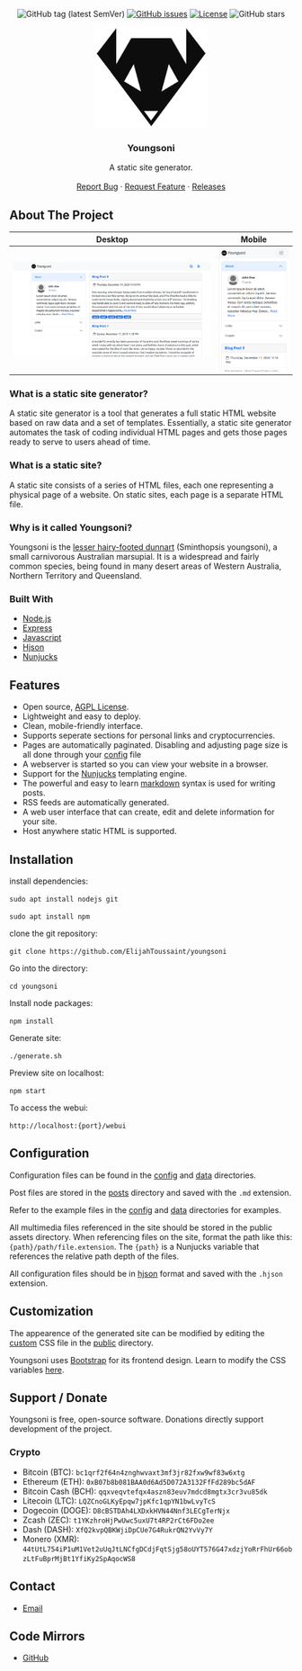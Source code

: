 <div align="center">

![GitHub tag (latest SemVer)](https://img.shields.io/github/tag/ElijahToussaint/youngsoni.svg)
[![GitHub issues](https://img.shields.io/github/issues-raw/ElijahToussaint/youngsoni.svg)](https://github.com/ElijahToussaint/youngsoni/issues)
[![License](https://img.shields.io/github/license/ElijahToussaint/youngsoni.svg)](LICENSE)
![GitHub stars](https://img.shields.io/github/stars/ElijahToussaint/youngsoni?style=social)

</div>

<p align="center">
    <img width=200px src="docs/images/youngsoni.png">

 <h3 align="center">Youngsoni</h3>
  <p align="center">
    A static site generator.
    <br />
    <br />
    <a href="https://github.com/ElijahToussaint/youngsoni/issues">Report Bug</a>
    ·
    <a href="https://github.com/ElijahToussaint/youngsoni/issues">Request Feature</a>
    ·
    <a href="https://github.com/ElijahToussaint/youngsoni/blob/main/RELEASES.md">Releases</a>
  </p>
</p>

## About The Project

| Desktop   | Mobile    |
| :---:     | :---:     |
| ![desktop](docs/images/desktop.png) | ![mobile](docs/images/mobile.png) |

### What is a static site generator?

A static site generator is a tool that generates a full static HTML website based on raw data and a set of templates. Essentially, a static site generator automates the task of coding individual HTML pages and gets those pages ready to serve to users ahead of time.

### What is a static site?

A static site consists of a series of HTML files, each one representing a physical page of a website. On static sites, each page is a separate HTML file.

### Why is it called Youngsoni?

Youngsoni is the [lesser hairy-footed dunnart](https://en.wikipedia.org/wiki/Lesser_hairy-footed_dunnart) (Sminthopsis youngsoni), a small carnivorous Australian marsupial. It is a widespread and fairly common species, being found in many desert areas of Western Australia, Northern Territory and Queensland.

### Built With

- [Node.js](https://nodejs.org/en/)
- [Express](https://expressjs.com/)
- [Javascript](https://www.ecma-international.org/publications-and-standards/standards/ecma-262/)
- [Hjson](https://hjson.github.io/)
- [Nunjucks](https://mozilla.github.io/nunjucks/)

## Features

- Open source, [AGPL License](/LICENSE).
- Lightweight and easy to deploy.
- Clean, mobile-friendly interface.
- Supports seperate sections for personal links and cryptocurrencies.
- Pages are automatically paginated. Disabling and adjusting page size is all done through your [config](src/config/config.hjson) file
- A webserver is started so you can view your website in a browser.
- Support for the [Nunjucks](https://mozilla.github.io/nunjucks/) templating engine.
- The powerful and easy to learn [markdown](https://daringfireball.net/projects/markdown/) syntax is used for writing posts.
- RSS feeds are automatically generated.
- A web user interface that can create, edit and delete information for your site.
- Host anywhere static HTML is supported.

## Installation

install dependencies:

`sudo apt install nodejs git`

`sudo apt install npm`

clone the git repository:

`git clone https://github.com/ElijahToussaint/youngsoni`

Go into the directory:

`cd youngsoni`

Install node packages:

`npm install`

Generate site:

`./generate.sh`

Preview site on localhost:

`npm start`

To access the webui:

`http://localhost:{port}/webui`

## Configuration

Configuration files can be found in the [config](src/config) and [data](src/data) directories.

Post files are stored in the [posts](src/data/posts) directory and saved with the `.md` extension.

Refer to the example files in the [config](src/config/examples) and [data](src/data/examples) directories for examples.

All multimedia files referenced in the site should be stored in the public assets directory. When referencing files on the site, format the path like this: `{path}/path/file.extension`. The `{path}` is a Nunjucks variable that references the relative path depth of the files.

All configuration files should be in [hjson](https://hjson.github.io/) format and saved with the `.hjson` extension.

## Customization

The appearence of the generated site can be modified by editing the [custom](public/css/custom.css) CSS file in the [public](public) directory.

Youngsoni uses [Bootstrap](https://github.com/twbs/bootstrap) for its frontend design. Learn to modify the CSS variables [here](https://getbootstrap.com/docs/5.0/customize/overview/). 

## Support / Donate

Youngsoni is free, open-source software. Donations directly support development of the project.

### Crypto

- Bitcoin (BTC): `bc1qrf2f64n4znghwvaxt3mf3jr82fxw9wf83w6xtg`
- Ethereum (ETH): `0xB07b8b081BAA0d6Ad5D072A3132FfFd289bc5dAF`
- Bitcoin Cash (BCH): `qqxveqvtefqx4aszn83euv7mdcd8mgtx3cr3vu85dk`
- Litecoin (LTC): `LQZCnoGLKyEpqw7jpKfc1qpYN1bwLvyTcS`
- Dogecoin (DOGE): `D8cBSTDAh4LXDxkHVN44Nnf3LECgTerNjx`
- Zcash (ZEC): `t1YKzhroHjPwUwc5uxU7t4RP2rCt6FDo2ee`
- Dash (DASH): `XfQ2kvpQBKWjiDpCUe7G4RukrQN2YvVy7Y`
- Monero (XMR): `44tUtL754iP1uM1Vet2uUqJtLNCfgDCdjFqtSjg58oUYT576G47xdzjYoRrFhUr66obzLtFuBprMjBt1YfiKy2SpAqocWS8`

## Contact

- [Email](mailto:elijahtoussaint@protonmail.com)

## Code Mirrors

- [GitHub](https://github.com/ElijahToussaint/youngsoni)
